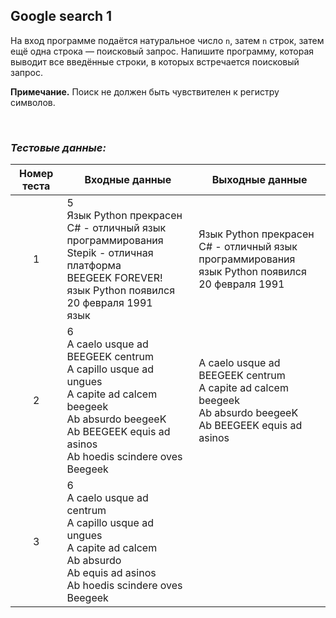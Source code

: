 ## Google search 1

На вход программе подаётся натуральное число <code>n</code>, затем <code>n</code> строк, затем ещё одна строка — поисковый запрос.
Напишите программу, которая выводит все введённые строки, в которых встречается поисковый запрос.

**Примечание.** Поиск не должен быть чувствителен к регистру символов.

<br>

### *Тестовые данные:*

| Номер теста | Входные данные                                                                                                                                                                             | Выходные данные                                                                                                    |
|:-----------:|--------------------------------------------------------------------------------------------------------------------------------------------------------------------------------------------|--------------------------------------------------------------------------------------------------------------------|
|      1      | 5<br>Язык Python прекрасен<br>C# - отличный язык программирования<br>Stepik - отличная платформа<br>BEEGEEK FOREVER!<br>язык Python появился 20 февраля 1991<br>язык                       | Язык Python прекрасен<br>C# - отличный язык программирования<br>язык Python появился 20 февраля 1991               |
|      2      | 6<br>A caelo usque ad BEEGEEK centrum<br>A capillo usque ad ungues<br>A capite ad calcem beegeek<br>Ab absurdo beegeeK<br>Ab BEEGEEK equis ad asinos<br>Ab hoedis scindere oves<br>Beegeek | A caelo usque ad BEEGEEK centrum<br>A capite ad calcem beegeek<br>Ab absurdo beegeeK<br>Ab BEEGEEK equis ad asinos |
|      3      | 6<br>A caelo usque ad centrum<br>A capillo usque ad ungues<br>A capite ad calcem<br>Ab absurdo<br>Ab equis ad asinos<br>Ab hoedis scindere oves<br>Beegeek                                 |                                                                                                                    |                                                                                   |